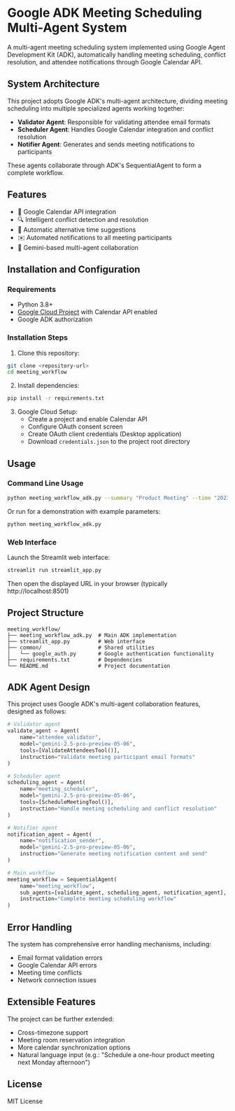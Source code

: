 # Google ADK Meeting Scheduling Multi-Agent System

A multi-agent meeting scheduling system implemented using Google Agent Development Kit (ADK), automatically handling meeting scheduling, conflict resolution, and attendee notifications through Google Calendar API.

## System Architecture

This project adopts Google ADK's multi-agent architecture, dividing meeting scheduling into multiple specialized agents working together:

- **Validator Agent**: Responsible for validating attendee email formats
- **Scheduler Agent**: Handles Google Calendar integration and conflict resolution
- **Notifier Agent**: Generates and sends meeting notifications to participants

These agents collaborate through ADK's SequentialAgent to form a complete workflow.

## Features

- 📅 Google Calendar API integration
- 🔍 Intelligent conflict detection and resolution
- 🔄 Automatic alternative time suggestions
- ✉️ Automated notifications to all meeting participants
- 🤖 Gemini-based multi-agent collaboration

## Installation and Configuration

### Requirements

- Python 3.8+
- [Google Cloud Project](https://console.cloud.google.com/) with Calendar API enabled
- Google ADK authorization

### Installation Steps

1. Clone this repository:
```bash
git clone <repository-url>
cd meeting_workflow
```

2. Install dependencies:
```bash
pip install -r requirements.txt
```

3. Google Cloud Setup:
   - Create a project and enable Calendar API
   - Configure OAuth consent screen
   - Create OAuth client credentials (Desktop application)
   - Download `credentials.json` to the project root directory

## Usage

### Command Line Usage

```bash
python meeting_workflow_adk.py --summary "Product Meeting" --time "2023-08-01T14:00:00" --duration 60 --attendees "alice@example.com,bob@example.com" --description "Product development meeting"
```

Or run for a demonstration with example parameters:

```bash
python meeting_workflow_adk.py
```

### Web Interface

Launch the Streamlit web interface:

```bash
streamlit run streamlit_app.py
```

Then open the displayed URL in your browser (typically http://localhost:8501)

## Project Structure

```
meeting_workflow/
├── meeting_workflow_adk.py  # Main ADK implementation
├── streamlit_app.py         # Web interface
├── common/                  # Shared utilities
│   └── google_auth.py       # Google authentication functionality
├── requirements.txt         # Dependencies
└── README.md                # Project documentation
```

## ADK Agent Design

This project uses Google ADK's multi-agent collaboration features, designed as follows:

```python
# Validator agent
validate_agent = Agent(
    name="attendee_validator",
    model="gemini-2.5-pro-preview-05-06",
    tools=[ValidateAttendeesTool()],
    instruction="Validate meeting participant email formats"
)

# Scheduler agent
scheduling_agent = Agent(
    name="meeting_scheduler", 
    model="gemini-2.5-pro-preview-05-06",
    tools=[ScheduleMeetingTool()],
    instruction="Handle meeting scheduling and conflict resolution"
)

# Notifier agent
notification_agent = Agent(
    name="notification_sender",
    model="gemini-2.5-pro-preview-05-06",
    instruction="Generate meeting notification content and send"
)

# Main workflow
meeting_workflow = SequentialAgent(
    name="meeting_workflow",
    sub_agents=[validate_agent, scheduling_agent, notification_agent],
    instruction="Complete meeting scheduling workflow"
)
```

## Error Handling

The system has comprehensive error handling mechanisms, including:

- Email format validation errors
- Google Calendar API errors
- Meeting time conflicts
- Network connection issues

## Extensible Features

The project can be further extended:

- Cross-timezone support
- Meeting room reservation integration
- More calendar synchronization options
- Natural language input (e.g.: "Schedule a one-hour product meeting next Monday afternoon")

## License

MIT License 